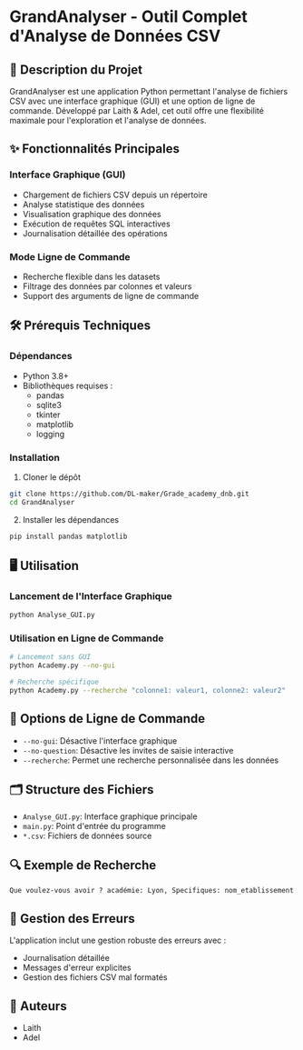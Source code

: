 # GrandAnalyser - Outil Complet d'Analyse de Données CSV

## 🚀 Description du Projet

GrandAnalyser est une application Python permettant l'analyse de fichiers CSV avec une interface graphique (GUI) et une option de ligne de commande. Développé par Laith & Adel, cet outil offre une flexibilité maximale pour l'exploration et l'analyse de données.

## ✨ Fonctionnalités Principales

### Interface Graphique (GUI)
- Chargement de fichiers CSV depuis un répertoire
- Analyse statistique des données
- Visualisation graphique des données
- Exécution de requêtes SQL interactives
- Journalisation détaillée des opérations

### Mode Ligne de Commande
- Recherche flexible dans les datasets
- Filtrage des données par colonnes et valeurs
- Support des arguments de ligne de commande

## 🛠️ Prérequis Techniques

### Dépendances
- Python 3.8+
- Bibliothèques requises :
  - pandas
  - sqlite3
  - tkinter
  - matplotlib
  - logging

### Installation

1. Cloner le dépôt
```bash
git clone https://github.com/DL-maker/Grade_academy_dnb.git
cd GrandAnalyser
```

2. Installer les dépendances
```bash
pip install pandas matplotlib
```

## 🖥️ Utilisation

### Lancement de l'Interface Graphique
```bash
python Analyse_GUI.py
```

### Utilisation en Ligne de Commande
```bash
# Lancement sans GUI
python Academy.py --no-gui

# Recherche spécifique
python Academy.py --recherche "colonne1: valeur1, colonne2: valeur2"
```

## 📝 Options de Ligne de Commande

- `--no-gui`: Désactive l'interface graphique
- `--no-question`: Désactive les invites de saisie interactive
- `--recherche`: Permet une recherche personnalisée dans les données

## 🗂️ Structure des Fichiers

- `Analyse_GUI.py`: Interface graphique principale
- `main.py`: Point d'entrée du programme
- `*.csv`: Fichiers de données source

## 🔍 Exemple de Recherche

```
Que voulez-vous avoir ? académie: Lyon, Specifiques: nom_etablissement
```

## 🚧 Gestion des Erreurs

L'application inclut une gestion robuste des erreurs avec :
- Journalisation détaillée
- Messages d'erreur explicites
- Gestion des fichiers CSV mal formatés

## 👥 Auteurs

- Laith
- Adel

